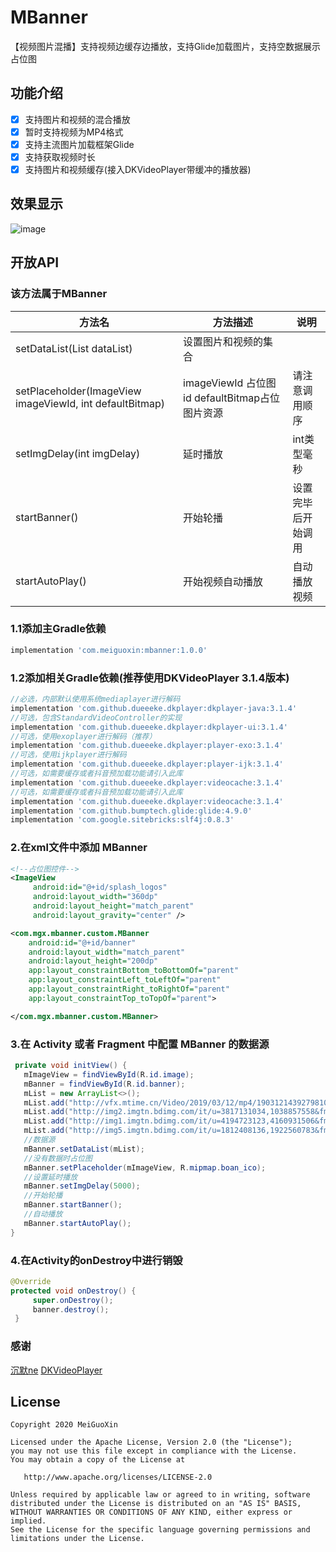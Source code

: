 # MBanner
【视频图片混播】支持视频边缓存边播放，支持Glide加载图片，支持空数据展示占位图

## 功能介绍
- [x] 支持图片和视频的混合播放
- [x] 暂时支持视频为MP4格式
- [x] 支持主流图片加载框架Glide
- [x] 支持获取视频时长
- [x] 支持图片和视频缓存(接入DKVideoPlayer带缓冲的播放器)
	
## 效果显示
![image](https://github.com/MeiGuoXin/MBanner/blob/master/app/src/main/java/com/mgx/mbanner/sample/image/1585732787919.gif)
## 开放API
### 该方法属于MBanner
方法名  | 方法描述  | 说明
 ---- | ----- | ------  
 setDataList(List<String> dataList)  |设置图片和视频的集合
 setPlaceholder(ImageView imageViewId, int defaultBitmap)|imageViewId 占位图id  defaultBitmap占位图片资源|请注意调用顺序
 setImgDelay(int imgDelay)  | 延时播放 | int类型毫秒
 startBanner()  | 开始轮播 | 设置完毕后开始调用
 startAutoPlay() | 开始视频自动播放 | 自动播放视频
 
### 1.1添加主Gradle依赖
```groovy
implementation 'com.meiguoxin:mbanner:1.0.0'
```
### 1.2添加相关Gradle依赖(推荐使用DKVideoPlayer 3.1.4版本)
```groovy
//必选，内部默认使用系统mediaplayer进行解码
implementation 'com.github.dueeeke.dkplayer:dkplayer-java:3.1.4'
//可选，包含StandardVideoController的实现
implementation 'com.github.dueeeke.dkplayer:dkplayer-ui:3.1.4'
//可选，使用exoplayer进行解码（推荐）
implementation 'com.github.dueeeke.dkplayer:player-exo:3.1.4'
//可选，使用ijkplayer进行解码
implementation 'com.github.dueeeke.dkplayer:player-ijk:3.1.4'
//可选，如需要缓存或者抖音预加载功能请引入此库
implementation 'com.github.dueeeke.dkplayer:videocache:3.1.4'
//可选，如需要缓存或者抖音预加载功能请引入此库
implementation 'com.github.dueeeke.dkplayer:videocache:3.1.4'
implementation 'com.github.bumptech.glide:glide:4.9.0'
implementation 'com.google.sitebricks:slf4j:0.8.3'
```
### 2.在xml文件中添加 MBanner
```xml
<!--占位图控件-->
<ImageView
     android:id="@+id/splash_logos"
     android:layout_width="360dp"
     android:layout_height="match_parent"
     android:layout_gravity="center" />

<com.mgx.mbanner.custom.MBanner
    android:id="@+id/banner"
    android:layout_width="match_parent"
    android:layout_height="200dp"
    app:layout_constraintBottom_toBottomOf="parent"
    app:layout_constraintLeft_toLeftOf="parent"
    app:layout_constraintRight_toRightOf="parent"
    app:layout_constraintTop_toTopOf="parent">

</com.mgx.mbanner.custom.MBanner>
```
### 3.在 Activity 或者 Fragment 中配置 MBanner 的数据源
```java
 private void initView() {
   mImageView = findViewById(R.id.image);
   mBanner = findViewById(R.id.banner);
   mList = new ArrayList<>();
   mList.add("http://vfx.mtime.cn/Video/2019/03/12/mp4/190312143927981075.mp4");
   mList.add("http://img2.imgtn.bdimg.com/it/u=3817131034,1038857558&fm=27&gp=0.jpg");
   mList.add("http://img1.imgtn.bdimg.com/it/u=4194723123,4160931506&fm=200&gp=0.jpg");
   mList.add("http://img5.imgtn.bdimg.com/it/u=1812408136,1922560783&fm=27&gp=0.jpg");
   //数据源
   mBanner.setDataList(mList);
   //没有数据时占位图
   mBanner.setPlaceholder(mImageView, R.mipmap.boan_ico);
   //设置延时播放
   mBanner.setImgDelay(5000);
   //开始轮播
   mBanner.startBanner();
   //自动播放
   mBanner.startAutoPlay();
}
```
### 4.在Activity的onDestroy中进行销毁
```java 
@Override
protected void onDestroy() {
     super.onDestroy();
     banner.destroy();
 }
```
### 感谢
[沉默ne](https://blog.csdn.net/a598068693/article/details/80341099)
[DKVideoPlayer](https://github.com/dueeeke/DKVideoPlayer)
## License

	Copyright 2020 MeiGuoXin

    Licensed under the Apache License, Version 2.0 (the "License");
    you may not use this file except in compliance with the License.
    You may obtain a copy of the License at

       http://www.apache.org/licenses/LICENSE-2.0

    Unless required by applicable law or agreed to in writing, software
    distributed under the License is distributed on an "AS IS" BASIS,
    WITHOUT WARRANTIES OR CONDITIONS OF ANY KIND, either express or implied.
    See the License for the specific language governing permissions and
    limitations under the License.